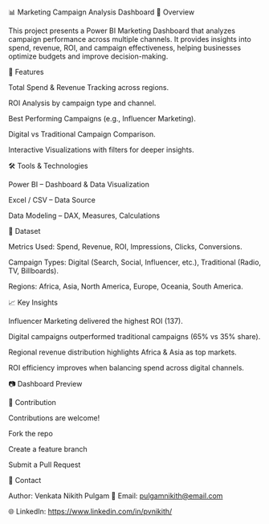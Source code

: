 📊 Marketing Campaign Analysis Dashboard
📌 Overview

This project presents a Power BI Marketing Dashboard that analyzes campaign performance across multiple channels. It provides insights into spend, revenue, ROI, and campaign effectiveness, helping businesses optimize budgets and improve decision-making.

🚀 Features

Total Spend & Revenue Tracking across regions.

ROI Analysis by campaign type and channel.

Best Performing Campaigns (e.g., Influencer Marketing).

Digital vs Traditional Campaign Comparison.

Interactive Visualizations with filters for deeper insights.

🛠️ Tools & Technologies

Power BI – Dashboard & Data Visualization

Excel / CSV – Data Source

Data Modeling – DAX, Measures, Calculations

📂 Dataset

Metrics Used: Spend, Revenue, ROI, Impressions, Clicks, Conversions.

Campaign Types: Digital (Search, Social, Influencer, etc.), Traditional (Radio, TV, Billboards).

Regions: Africa, Asia, North America, Europe, Oceania, South America.

📈 Key Insights

Influencer Marketing delivered the highest ROI (137).

Digital campaigns outperformed traditional campaigns (65% vs 35% share).

Regional revenue distribution highlights Africa & Asia as top markets.

ROI efficiency improves when balancing spend across digital channels.

📷 Dashboard Preview

🤝 Contribution

Contributions are welcome!

Fork the repo

Create a feature branch

Submit a Pull Request

📧 Contact

Author: Venkata Nikith Pulgam
📩 Email: pulgamnikith@email.com

🌐 LinkedIn: https://www.linkedin.com/in/pvnikith/
